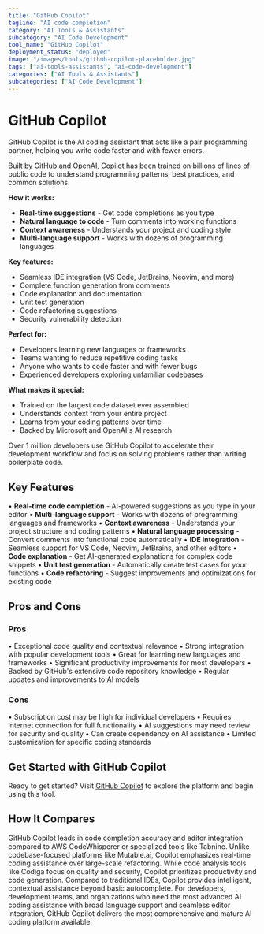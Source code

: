 ```yaml
---
title: "GitHub Copilot"
tagline: "AI code completion"
category: "AI Tools & Assistants"
subcategory: "AI Code Development"
tool_name: "GitHub Copilot"
deployment_status: "deployed"
image: "/images/tools/github-copilot-placeholder.jpg"
tags: ["ai-tools-assistants", "ai-code-development"]
categories: ["AI Tools & Assistants"]
subcategories: ["AI Code Development"]
---
```


# GitHub Copilot

GitHub Copilot is the AI coding assistant that acts like a pair programming partner, helping you write code faster and with fewer errors.

Built by GitHub and OpenAI, Copilot has been trained on billions of lines of public code to understand programming patterns, best practices, and common solutions.

**How it works:**
- **Real-time suggestions** - Get code completions as you type
- **Natural language to code** - Turn comments into working functions
- **Context awareness** - Understands your project and coding style
- **Multi-language support** - Works with dozens of programming languages

**Key features:**
- Seamless IDE integration (VS Code, JetBrains, Neovim, and more)
- Complete function generation from comments
- Code explanation and documentation
- Unit test generation
- Code refactoring suggestions
- Security vulnerability detection

**Perfect for:**
- Developers learning new languages or frameworks
- Teams wanting to reduce repetitive coding tasks
- Anyone who wants to code faster and with fewer bugs
- Experienced developers exploring unfamiliar codebases

**What makes it special:**
- Trained on the largest code dataset ever assembled
- Understands context from your entire project
- Learns from your coding patterns over time
- Backed by Microsoft and OpenAI's AI research

Over 1 million developers use GitHub Copilot to accelerate their development workflow and focus on solving problems rather than writing boilerplate code.

## Key Features

• **Real-time code completion** - AI-powered suggestions as you type in your editor
• **Multi-language support** - Works with dozens of programming languages and frameworks
• **Context awareness** - Understands your project structure and coding patterns
• **Natural language processing** - Convert comments into functional code automatically
• **IDE integration** - Seamless support for VS Code, Neovim, JetBrains, and other editors
• **Code explanation** - Get AI-generated explanations for complex code snippets
• **Unit test generation** - Automatically create test cases for your functions
• **Code refactoring** - Suggest improvements and optimizations for existing code

## Pros and Cons

### Pros
• Exceptional code quality and contextual relevance
• Strong integration with popular development tools
• Great for learning new languages and frameworks
• Significant productivity improvements for most developers
• Backed by GitHub's extensive code repository knowledge
• Regular updates and improvements to AI models

### Cons
• Subscription cost may be high for individual developers
• Requires internet connection for full functionality
• AI suggestions may need review for security and quality
• Can create dependency on AI assistance
• Limited customization for specific coding standards

## Get Started with GitHub Copilot

Ready to get started? Visit [GitHub Copilot](https://github.com/features/copilot) to explore the platform and begin using this tool.

## How It Compares

GitHub Copilot leads in code completion accuracy and editor integration compared to AWS CodeWhisperer or specialized tools like Tabnine. Unlike codebase-focused platforms like Mutable.ai, Copilot emphasizes real-time coding assistance over large-scale refactoring. While code analysis tools like Codiga focus on quality and security, Copilot prioritizes productivity and code generation. Compared to traditional IDEs, Copilot provides intelligent, contextual assistance beyond basic autocomplete. For developers, development teams, and organizations who need the most advanced AI coding assistance with broad language support and seamless editor integration, GitHub Copilot delivers the most comprehensive and mature AI coding platform available.